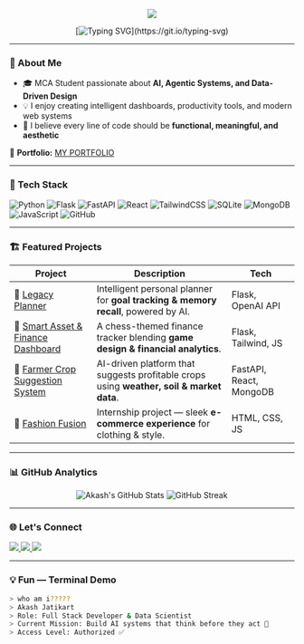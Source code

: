 <p align="center">
  <img src="https://capsule-render.vercel.app/api?type=waving&color=0:6a11cb,100:2575fc&height=220&section=header&text=Akash%20Jatikart%20//%20Data%20Detective&fontSize=35&fontColor=ffffff&fontAlignY=38&animation=twinkling" />
</p>


<div align="center">
  
[![Typing SVG](https://readme-typing-svg.demolab.com?font=Fira+Code&size=25&pause=1000&color=00FF9D&center=true&vCenter=true&width=550&lines=Hey+there!+I'm+Akash+Jatikart+👋;MCA+Student+|+Full+Stack+%26+AI+Enthusiast;I+build+intelligent+systems;that+blend+data+%26+design.)](https://git.io/typing-svg)

</div>

---

### 🎯 About Me
- 🎓 MCA Student passionate about **AI, Agentic Systems, and Data-Driven Design**
- 💡 I enjoy creating intelligent dashboards, productivity tools, and modern web systems  
- 🧩 I believe every line of code should be **functional, meaningful, and aesthetic**

📁 **Portfolio:** [MY PORTFOLIO](https://4ak45h.github.io/akash_portfolio/)  

---

### 🧠 Tech Stack
![Python](https://img.shields.io/badge/-Python-000?&logo=python)
![Flask](https://img.shields.io/badge/-Flask-000?&logo=flask)
![FastAPI](https://img.shields.io/badge/-FastAPI-000?&logo=fastapi)
![React](https://img.shields.io/badge/-React-000?&logo=react)
![TailwindCSS](https://img.shields.io/badge/-TailwindCSS-000?&logo=tailwindcss)
![SQLite](https://img.shields.io/badge/-SQLite-000?&logo=sqlite)
![MongoDB](https://img.shields.io/badge/-MongoDB-000?&logo=mongodb)
![JavaScript](https://img.shields.io/badge/-JavaScript-000?&logo=javascript)
![GitHub](https://img.shields.io/badge/-GitHub-000?&logo=github)

---

### 🏗️ Featured Projects

| Project | Description | Tech |
|----------|--------------|------|
| 🧠 [Legacy Planner](https://github.com/4ak45h/legacy-planner) | Intelligent personal planner for **goal tracking & memory recall**, powered by AI. | Flask, OpenAI API |
| 🎯 [Smart Asset & Finance Dashboard](https://github.com/4ak45h/smart_finance_dashboard) | A chess-themed finance tracker blending **game design & financial analytics**. | Flask, Tailwind, JS |
| 🌾 [Farmer Crop Suggestion System](https://github.com/4ak45h/farmer-crop-suggestion) | AI-driven platform that suggests profitable crops using **weather, soil & market data**. | FastAPI, React, MongoDB |
| 👗 [Fashion Fusion](https://github.com/4ak45h/fashion-fusion) | Internship project — sleek **e-commerce experience** for clothing & style. | HTML, CSS, JS |

---

### 📊 GitHub Analytics
<p align="center">
  <img src="https://github-readme-stats.vercel.app/api?username=4ak45h&show_icons=true&theme=tokyonight&hide_border=true" alt="Akash's GitHub Stats" />
  <img src="https://github-readme-streak-stats.herokuapp.com/?user=4ak45h&theme=tokyonight&hide_border=true" alt="GitHub Streak" />
</p>

---

### 🌐 Let's Connect
<p align="left">
  <a href="https://www.linkedin.com/in/akashjatikart/" target="_blank">
    <img src="https://img.shields.io/badge/-LinkedIn-0e76a8?logo=linkedin&logoColor=white" />
  </a>
  <a href="https://4ak45h.github.io/akash_portfolio/" target="_blank">
    <img src="https://img.shields.io/badge/-Portfolio-000?logo=vercel&logoColor=white" />
  </a>
  <a href="mailto:akashjatikart@gmail.com">
    <img src="https://img.shields.io/badge/-Email-D14836?logo=gmail&logoColor=white" />
  </a>
</p>

---

### 💡 Fun — Terminal Demo

```bash
> who am i?????
> Akash Jatikart
> Role: Full Stack Developer & Data Scientist
> Current Mission: Build AI systems that think before they act 🤖
> Access Level: Authorized ✅

